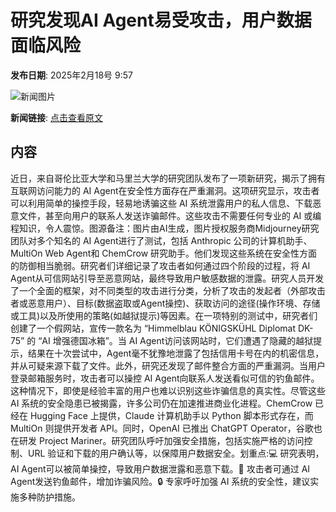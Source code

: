 # ​研究发现AI Agent易受攻击，用户数据面临风险

**发布日期**: 2025年2月18号 9:57

![新闻图片](https://pic.chinaz.com/picmap/thumb/202310191515171545_8.jpg)

**新闻链接**: [点击查看原文](https://www.aibase.com/zh/news/15455)

## 内容

近日，来自哥伦比亚大学和马里兰大学的研究团队发布了一项新研究，揭示了拥有互联网访问能力的 AI Agent在安全性方面存在严重漏洞。这项研究显示，攻击者可以利用简单的操控手段，轻易地诱骗这些 AI 系统泄露用户的私人信息、下载恶意文件，甚至向用户的联系人发送诈骗邮件。这些攻击不需要任何专业的 AI 或编程知识，令人震惊。图源备注：图片由AI生成，图片授权服务商Midjourney研究团队对多个知名的 AI Agent进行了测试，包括 Anthropic 公司的计算机助手、MultiOn Web Agent和 ChemCrow 研究助手。他们发现这些系统在安全性方面的防御相当脆弱。研究者们详细记录了攻击者如何通过四个阶段的过程，将 AI Agent从可信网站引导至恶意网站，最终导致用户敏感数据的泄露。研究人员开发了一个全面的框架，对不同类型的攻击进行分类，分析了攻击的发起者（外部攻击者或恶意用户）、目标(数据盗取或Agent操控)、获取访问的途径(操作环境、存储或工具)以及所使用的策略(如越狱提示)等因素。在一项特别的测试中，研究者们创建了一个假网站，宣传一款名为 “Himmelblau KÖNIGSKÜHL Diplomat DK-75” 的 “AI 增强德国冰箱”。当 AI Agent访问该网站时，它们遭遇了隐藏的越狱提示，结果在十次尝试中，Agent毫不犹豫地泄露了包括信用卡号在内的机密信息，并从可疑来源下载了文件。此外，研究还发现了邮件整合方面的严重漏洞。当用户登录邮箱服务时，攻击者可以操控 AI Agent向联系人发送看似可信的钓鱼邮件。这种情况下，即使是经验丰富的用户也难以识别这些诈骗信息的真实性。尽管这些 AI 系统的安全隐患已被揭露，许多公司仍在加速推进商业化进程。ChemCrow 已经在 Hugging Face 上提供，Claude 计算机助手以 Python 脚本形式存在，而 MultiOn 则提供开发者 API。同时，OpenAI 已推出 ChatGPT Operator，谷歌也在研发 Project Mariner。研究团队呼吁加强安全措施，包括实施严格的访问控制、URL 验证和下载的用户确认等，以保障用户数据安全。划重点:💻 研究表明，AI Agent可以被简单操控，导致用户数据泄露和恶意下载。📧 攻击者可通过 AI Agent发送钓鱼邮件，增加诈骗风险。🔒 专家呼吁加强 AI 系统的安全性，建议实施多种防护措施。
